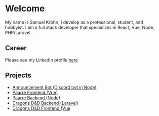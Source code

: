 # Welcome

My name is Samuel Krohn, I develop as a professional, student, and hobbyist. I am a full stack developer that specializes in React, Vue, Node, PHP/Laravel. 

## Career
Please see my LinkedIn profile [here](https://www.linkedin.com/in/samkrohn/)

## Projects
- [Announcement Bot (Discord bot in Node)](https://github.com/bubbzDotDev/bot-dashboard-backend)
- [Paarre Frontend (Vue)](https://github.com/Xoelos/paarre)
- [Paarre Backend (Node)](https://github.com/Xoelos/paarre-backend)
- [Dragons D&D Backend (Laravel)](https://github.com/Xoelos/dragons_backend)
- [Dragons D&D Frontend (Vue](https://github.com/Xoelos/dragons_laravel)
